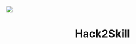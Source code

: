 <img src="https://hack2skill.com/brandguidelines/assets/images/H2S_Gradient_Logo.svg" />
<centre><h1 align="center">Hack2Skill</h1></center>
